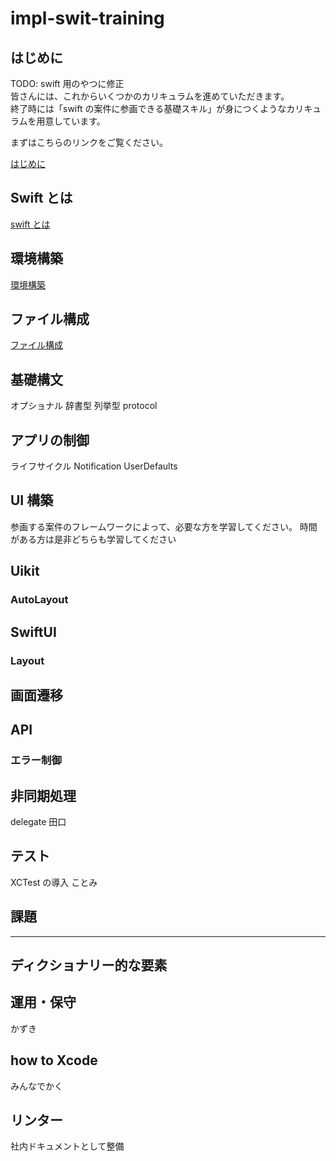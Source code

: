 # impl-swit-training

## はじめに

TODO: swift 用のやつに修正  
皆さんには、これからいくつかのカリキュラムを進めていただきます。  
終了時には「swift の案件に参画できる基礎スキル」が身につくようなカリキュラムを用意しています。

まずはこちらのリンクをご覧ください。

[はじめに](./READMES/はじめに/README.md)

## Swift とは

[swift とは](./READMES/swiftとは/README.md)

## 環境構築

[環境構築](./READMES/環境構築/README.md)

## ファイル構成

[ファイル構成](./READMES/ファイル構成/README.md)

## 基礎構文

オプショナル
辞書型
列挙型
protocol

## アプリの制御

ライフサイクル
Notification
UserDefaults

## UI 構築

参画する案件のフレームワークによって、必要な方を学習してください。
時間がある方は是非どちらも学習してください

## Uikit

### AutoLayout

## SwiftUI

### Layout

## 画面遷移

## API

### エラー制御

## 非同期処理

delegate
田口

## テスト

XCTest の導入
ことみ

## 課題

---

## ディクショナリー的な要素

## 運用・保守

かずき

## how to Xcode

みんなでかく

## リンター

社内ドキュメントとして整備
